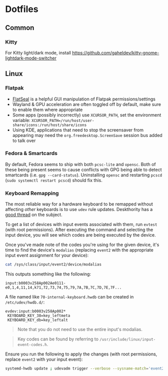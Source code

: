 # Dotfiles

## Common

###  Kitty
For Kitty light/dark mode, install https://github.com/gaheldev/kitty-gnome-lightdark-mode-switcher

## Linux

### Flatpak

- [FlatSeal](https://github.com/tchx84/Flatseal) is a helpful GUI manipulation of Flatpak permissions/settings
- Wayland & GPU acceleration are often toggled off by default, make sure to enable them where appropriate
- Some apps (possibly incorrectly) use `XCURSOR_PATH`, set the environment variable: `XCURSOR_PATH=/run/host/user-share/icons:/run/host/share/icons`
- Using KDE, applications that need to stop the screensaver from appearing may need the `org.freedesktop.ScreenSave` session bus added to talk over

### Fedora & Smartcards

By default, Fedora seems to ship with both `pcsc-lite` and `opensc`. Both of these being present seems to cause conflicts with GPG being able to detect smartcards (i.e. `gpg --card-status`). Uninstalling `opensc` and restarting `pcscd` (`sudo systemctl restart pcscd`) should fix this.

### Keyboard Remapping

The most reliable way for a hardware keyboard to be remapped without affecting _other_ keyboards is to use `udev` rule updates.
Deskthority has a [good thread](https://deskthority.net/viewtopic.php?t=24076) on the subject.

To get a list of devices with input events associated with them, run `evtest` (with root permissions).
After executing the command and selecting the input device, you will see which codes are being executed by the device.

Once you've made note of the codes you're using for the given device, it's time to find the device's `modalias` (replacing `event2` with the appropriate input event assignment for your device):

```sh
cat /sys/class/input/event2/device/modalias
```
This outputs something like the following:
```
input:b0003v258Ap002Ae0111-e0,1,4,11,14,k71,72,73,74,75,79,7A,7B,7C,7D,7E,7F...
```

A file named like `70-internal-keyboard.hwdb` can be created in `/etc/udev/hwdb.d/`:
```
evdev:input:b0003v258Ap002*
 KEYBOARD_KEY_38=key_leftmeta
 KEYBOARD_KEY_db=key_leftalt
```

> Note that you do not need to use the entire input's modalias.

> Key codes can be found by referring to `/usr/include/linux/input-event-codes.h`.


Ensure you run the following to apply the changes (with root permissions, replace `event2` with your input event):
```sh
systemd-hwdb update ; udevadm trigger --verbose --sysname-match='event2'
```
